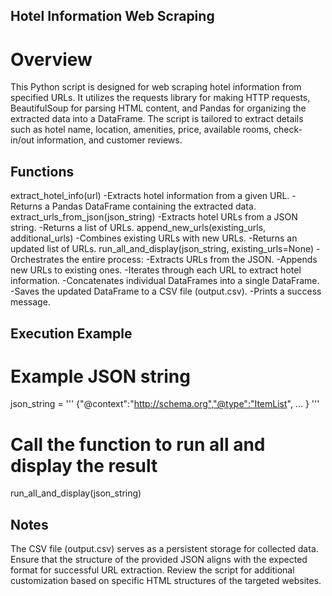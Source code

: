 ## Hotel Information Web Scraping
# Overview
This Python script is designed for web scraping hotel information from specified URLs. It utilizes the requests library for making HTTP requests, BeautifulSoup for parsing HTML content, and Pandas for organizing the extracted data into a DataFrame. The script is tailored to extract details such as hotel name, location, amenities, price, available rooms, check-in/out information, and customer reviews.


## Functions
extract_hotel_info(url)
-Extracts hotel information from a given URL.
-Returns a Pandas DataFrame containing the extracted data.
extract_urls_from_json(json_string)
-Extracts hotel URLs from a JSON string.
-Returns a list of URLs.
append_new_urls(existing_urls, additional_urls)
-Combines existing URLs with new URLs.
-Returns an updated list of URLs.
run_all_and_display(json_string, existing_urls=None)
-Orchestrates the entire process:
-Extracts URLs from the JSON.
-Appends new URLs to existing ones.
-Iterates through each URL to extract hotel information.
-Concatenates individual DataFrames into a single DataFrame.
-Saves the updated DataFrame to a CSV file (output.csv).
-Prints a success message.

## Execution Example
# Example JSON string
json_string = '''
{"@context":"http://schema.org","@type":"ItemList", ... }
'''

# Call the function to run all and display the result
run_all_and_display(json_string)

## Notes
The CSV file (output.csv) serves as a persistent storage for collected data.
Ensure that the structure of the provided JSON aligns with the expected format for successful URL extraction.
Review the script for additional customization based on specific HTML structures of the targeted websites.
